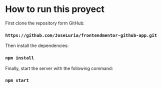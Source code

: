# How to run this proyect

First clone the repository form GitHub:

### `https://github.com/JoseLuria/frontendmentor-github-app.git`

Then install the dependencies:

### `npm install`

Finally, start the server with the following command:

### `npm start`